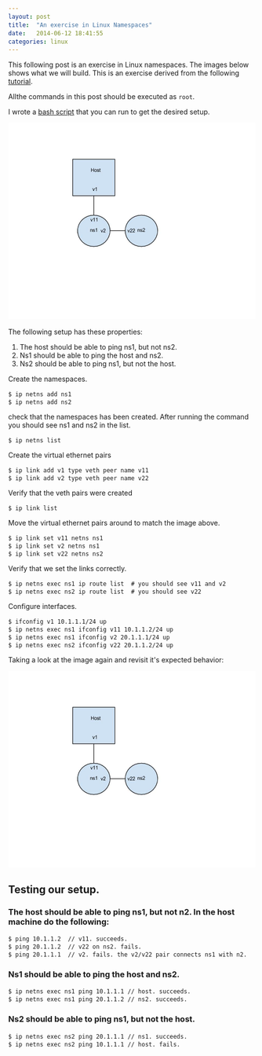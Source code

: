 ```yaml
---
layout: post                                                                                                                  
title:  "An exercise in Linux Namespaces"
date:   2014-06-12 18:41:55
categories: linux
---
```


This following post is an exercise in Linux namespaces.  The images below shows what we will build. This is an exercise derived from the following [tutorial](http://blog.scottlowe.org/2013/09/04/introducing-linux-network-namespaces/). 

Allthe commands in this post should be executed as `root`.

I wrote a [bash script](https://gist.github.com/rexposadas/6ac98e2f421e609ec842) that you can run to get the desired setup.  

<img src="/images/namespaces.jpg" alt="Drawing" style="width: 700px;height: 400px;"/>

The following setup has these properties:

1. The host should be able to ping ns1, but not ns2.
2. Ns1 should be able to ping the host and ns2.
3. Ns2 should be able to ping ns1, but not the host.


Create the namespaces.

    $ ip netns add ns1
    $ ip netns add ns2
 
check that the namespaces has been created.  After running the command you should 
see ns1 and ns2 in the list.

    $ ip netns list
 
Create the virtual ethernet pairs

    $ ip link add v1 type veth peer name v11
    $ ip link add v2 type veth peer name v22
 
Verify that the veth pairs were created
    
    $ ip link list
 
Move the virtual ethernet pairs around to match the image above.

    $ ip link set v11 netns ns1
    $ ip link set v2 netns ns1
    $ ip link set v22 netns ns2
 
Verify that we set the links correctly. 

    $ ip netns exec ns1 ip route list  # you should see v11 and v2
    $ ip netns exec ns2 ip route list  # you should see v22
 
Configure interfaces. 

    $ ifconfig v1 10.1.1.1/24 up
    $ ip netns exec ns1 ifconfig v11 10.1.1.2/24 up
    $ ip netns exec ns1 ifconfig v2 20.1.1.1/24 up    
    $ ip netns exec ns2 ifconfig v22 20.1.1.2/24 up


Taking a look at the image again and revisit it's expected behavior: 

<img src="/images/namespaces.jpg" alt="Drawing" style="width: 700px;height: 400px;"/>

## Testing our setup.

### The host should be able to ping ns1, but not n2.  In the host machine do the following:

    $ ping 10.1.1.2  // v11. succeeds.     
    $ ping 20.1.1.2  // v22 on ns2. fails. 
    $ ping 20.1.1.1  // v2. fails. the v2/v22 pair connects ns1 with n2.
    
    
### Ns1 should be able to ping the host and ns2. 
    
    $ ip netns exec ns1 ping 10.1.1.1 // host. succeeds.
    $ ip netns exec ns1 ping 20.1.1.2 // ns2. succeeds. 
        
### Ns2 should be able to ping ns1, but not the host. 
        
    $ ip netns exec ns2 ping 20.1.1.1 // ns1. succeeds. 
    $ ip netns exec ns2 ping 10.1.1.1 // host. fails. 
        
        


